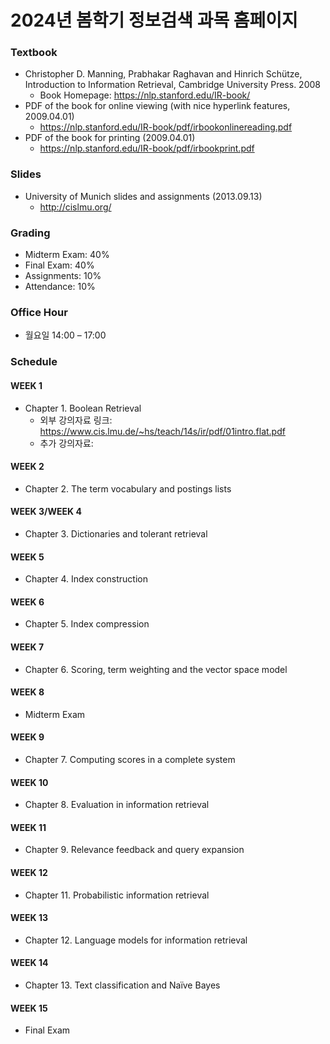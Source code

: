 # 2024년 봄학기 정보검색 과목 홈페이지
### Textbook
- Christopher D. Manning, Prabhakar Raghavan and Hinrich Schütze, Introduction to Information Retrieval, Cambridge University Press. 2008
  - Book Homepage: <https://nlp.stanford.edu/IR-book/>
- PDF of the book for online viewing (with nice hyperlink features, 2009.04.01)
  - <https://nlp.stanford.edu/IR-book/pdf/irbookonlinereading.pdf>
- PDF of the book for printing (2009.04.01) 
  - <https://nlp.stanford.edu/IR-book/pdf/irbookprint.pdf>
### Slides
- University of Munich slides and assignments (2013.09.13)
  - <http://cislmu.org/>

### Grading
- Midterm Exam: 40%
- Final Exam: 40%
- Assignments: 10%
- Attendance: 10%

### Office Hour
 - 월요일 14:00 – 17:00

### Schedule
#### WEEK 1
- Chapter 1. Boolean Retrieval
  - 외부 강의자료 링크: <https://www.cis.lmu.de/~hs/teach/14s/ir/pdf/01intro.flat.pdf>
  - 추가 강의자료:
  
#### WEEK 2
- Chapter 2. The term vocabulary and postings lists

#### WEEK 3/WEEK 4
- Chapter 3. Dictionaries and tolerant retrieval

#### WEEK 5 
- Chapter 4. Index construction 

#### WEEK 6 
- Chapter 5. Index compression 

#### WEEK 7 
- Chapter 6. Scoring, term weighting and the vector space model 

#### WEEK 8
- Midterm Exam

#### WEEK 9 
- Chapter 7. Computing scores in a complete system 

#### WEEK 10 
- Chapter 8. Evaluation in information retrieval 

#### WEEK 11 
- Chapter 9. Relevance feedback and query expansion  

#### WEEK 12 
- Chapter 11. Probabilistic information retrieval  

#### WEEK 13
- Chapter 12. Language models for information retrieval 

#### WEEK 14
- Chapter 13. Text classification and Naïve Bayes

#### WEEK 15
- Final Exam

